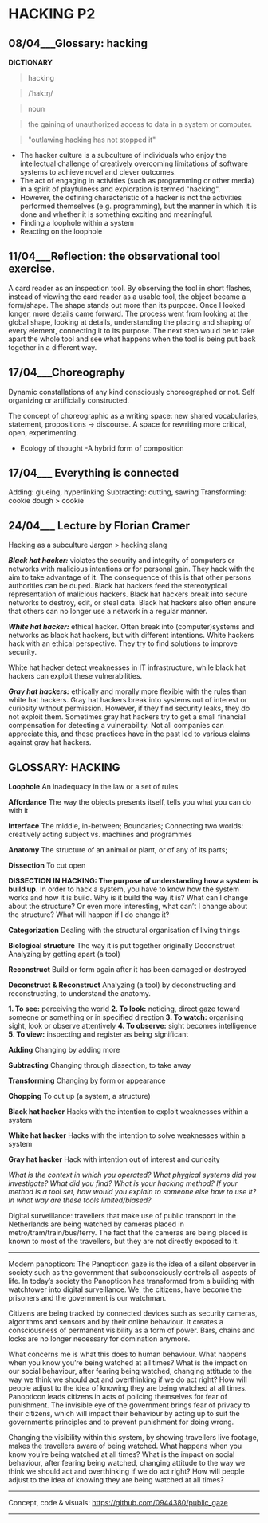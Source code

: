 # **HACKING P2**

## **08/04___Glossary: hacking**                                                                                   

**DICTIONARY**

> hacking

> /ˈhakɪŋ/

> noun

> the gaining of unauthorized access to data in a system or computer.

> "outlawing hacking has not stopped it"

- The hacker culture is a subculture of individuals who enjoy the intellectual challenge of creatively overcoming limitations of software systems to achieve novel and clever outcomes.
- The act of engaging in activities (such as programming or other media) in a spirit of playfulness and exploration is termed "hacking". 
- However, the defining characteristic of a hacker is not the activities performed themselves (e.g. programming), but the manner in which it is done and whether it is something exciting and meaningful.
- Finding a loophole within a system
- Reacting on the loophole

## **11/04___Reflection: the observational tool exercise.**
A card reader as an inspection tool.
By observing the tool in short flashes, instead of viewing the card reader as a usable tool, the object became a form/shape.
The shape stands out more than its purpose. Once I looked longer, more details came forward. 
The process went from looking at the global shape, looking at details, understanding the placing and shaping of every element, connecting it to its purpose. 
The next step would be to take apart the whole tool and see what happens when the tool is being put back together in a different way. 

## **17/04___Choreography**   
Dynamic constallations of any kind consciously choreographed or not. Self organizing or artificially constructed.

The concept of choreographic as a writing space: new shared vocabularies, statement, propositions -> discourse. A space for rewriting more critical, open, experimenting. 

- Ecology of thought 
-A hybrid form of composition 

## **17/04___ Everything is connected**
Adding: glueing, hyperlinking
Subtracting: cutting, sawing
Transforming: cookie dough > cookie


## **24/04___ Lecture by Florian Cramer**
Hacking as a subculture
Jargon > hacking slang 

**_Black hat hacker:_** violates the security and integrity of computers or networks with malicious intentions or for personal gain. They hack with the aim to take advantage of it. 
The consequence of this is that other persons authorities can be duped. Black hat hackers feed the stereotypical representation of malicious hackers.
Black hat hackers break into secure networks to destroy, edit, or steal data. Black hat hackers also often ensure that others can no longer use a network in a regular manner.

**_White hat hacker:_** ethical hacker. Often break into (computer)systems and networks as black hat hackers, but with different intentions. White hackers hack with an ethical perspective. They try to find solutions to improve security.

White hat hacker detect weaknesses in IT infrastructure, while black hat hackers can exploit these vulnerabilities. 

**_Gray hat hackers:_** ethically and morally more flexible with the rules than white hat hackers. Gray hat hackers break into systems out of interest or curiosity without permission. However, if they find security leaks, they do not exploit them. Sometimes gray hat hackers try to get a small financial compensation for detecting a vulnerability. Not all companies can appreciate this, and these practices have in the past led to various claims against gray hat hackers.

## **GLOSSARY: HACKING**

**Loophole**
An inadequacy in the law or a set of rules

**Affordance**
The way the objects presents itself, tells you what you can do with it

**Interface**
The middle, in-between;
Boundaries;
Connecting two worlds: creatively acting subject vs. machines and programmes

**Anatomy**
The structure of an animal or plant, or of any of its parts;

**Dissection**
To cut open

**DISSECTION IN HACKING: The purpose of understanding how a system is build up.**
In order to hack a system, you have to know how the system works and how it is build. Why is it build the way it is? What can I change about the structure? Or even more interesting, what can’t I change about the structure? What will happen if I do change it? 

**Categorization**
Dealing with the structural organisation of living things

**Biological structure**
The way it is put together originally
Deconstruct 
Analyzing by getting apart (a tool)

**Reconstruct** 
Build or form again after it has been damaged or destroyed 

**Deconstruct & Reconstruct** 
Analyzing (a tool) by deconstructing and reconstructing, to understand the anatomy. 

**1. To see:** perceiving the world 
**2. To look:** noticing, direct gaze toward someone or something or in specified direction 
**3. To watch:** organising sight, look or observe attentively 
**4. To observe:** sight becomes intelligence
**5. To view:** inspecting and register as being significant 


**Adding**
Changing by adding more

**Subtracting**
Changing through dissection, to take away

**Transforming**
Changing by form or appearance


**Chopping** 
To cut up (a system, a structure)

**Black hat hacker** 
Hacks with the intention to exploit weaknesses within a system 

**White hat hacker** 
Hacks with the intention to solve weaknesses within a system 

**Gray hat hacker**
Hack with intention out of interest and curiosity 


*What is the context in which you operated? What phygical systems did you investigate? What did you find? What is your hacking method? If your method is a tool set, how would you explain to someone else how to use it? In what way are these tools limited/biased?*

Digital surveillance: travellers that make use of public transport in the Netherlands are being watched by cameras placed in metro/tram/train/bus/ferry. The fact that the cameras are being placed is known to most of the travellers, but they are not directly exposed to it. 

__________________________________________________

Modern panopticon:
The Panopticon gaze is the idea of a silent observer in society such as the government that subconsciously controls all aspects of life. 
In today’s society the Panopticon has transformed from a building with watchtower into digital surveillance. We, the citizens, have become the prisoners and the government is our watchman. 

Citizens are being tracked by connected devices such as security cameras, algorithms and sensors and by their online behaviour. It creates a consciousness of permanent visibility as a form of power. Bars, chains and locks are no longer necessary for domination anymore. 

What concerns me is what this does to human behaviour. What happens when you know you’re being watched at all times? What is the impact on our social behaviour, after fearing being watched, changing attitude to the way we think we should act and overthinking if we do act right? How will people adjust to the idea of knowing they are being watched at all times.
Panopticon leads citizens in acts of policing themselves for fear of punishment. The invisible eye of the government brings fear of privacy to their citizens, which will impact their behaviour by acting up to suit the government’s principles and to prevent punishment for doing wrong.  


Changing the visibility within this system, by showing travellers live footage, makes the travellers aware of being watched. What happens when you know you’re being watched at all times? What is the impact on social behaviour, after fearing being watched, changing attitude to the way we think we should act and overthinking if we do act right? How will people adjust to the idea of knowing they are being watched at all times? 

__________________________________________________

Concept, code & visuals: https://github.com/0944380/public_gaze

__________________________________________________





